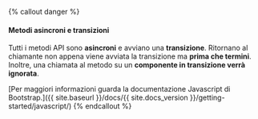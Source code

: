 {% callout danger %}
#### Metodi asincroni e transizioni

Tutti i metodi API sono **asincroni** e avviano una **transizione**. Ritornano al chiamante non appena viene avviata la transizione ma **prima che termini**. Inoltre, una chiamata al metodo su un **componente in transizione verrà ignorata**.

[Per maggiori informazioni guarda la documentazione Javascript di Bootstrap.]({{ site.baseurl }}/docs/{{ site.docs_version }}/getting-started/javascript/)
{% endcallout %}
